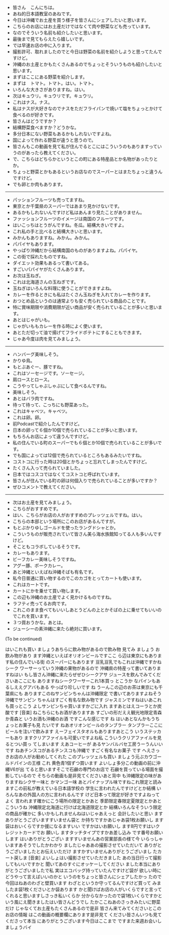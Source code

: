 + 皆さん　こんにちは。
+ あね的日本語教室のあねです。
+ 今日は沖縄でお土産を買う様子を皆さんにシェアしたいと思います。
+ こちらのお店にはお土産だけではなくて肉や野菜なども売っています。
+ なのでそういう名前も紹介したいと思います。
+ 最後まで見てもらえたら嬉しいです。
+ では早速お店の中に入ります。
+ 撮影許可、取れましたのでと今日は野菜の名前を紹介しようと思ってたんですけど。
+ 沖縄のお土産とかもたくさんあるのでちょっとそういうものも紹介したいと思います。
+ まずはここにある野菜を紹介します。
+ まずは　トマト。トマト。はい。トマト。
+ いろんな大きさがありますね。はい。
+ 次はキュウリ。キュウリです。キュウリ。
+ これはナス。ナス。
+ 私はナスが大好きなのでナスをただフライパンで焼いて塩をちょっとかけて食べるのが好きです。
+ 皆さんはどうですか？
+ 結構野菜食べますか？どうかな。
+ 多分日本にない野菜もあるかもしれないですよね。
+ 国によって作れる野菜が違うと思うので。
+ 皆さんもこの動画を見て私が住んでるとこにはこういうのもありますっていうのがあったら教えてください。
+ で、こちらはどちらかというとこの町にある特産品とか名物があったりとか。
+ ちょっと野菜とかもあるというお店なのでスーパーとはまたちょっと違うんですけど。
+ でも卵とか肉もあります。

---

+ パッションフルーツも売ってますね。
+ 東京とか千葉県のスーパーではあまり見かけないです。
+ あるかもしれないんですけど私はあんまり見たことがありません。
+ ファッションフルーツのイメージは南国のフルーツです。
+ はいこっちはとうがんですね。冬瓜。結構大きいですよ。
+ これ私の手と比べると結構大きいと思います。
+ みかんもありますね。みかん。みかん。
+ パパイヤもあります。
+ やっぱり沖縄だから結構南国のものがありますよね。パパイヤ。
+ この街で採れたものですね。
+ ダイエット効果もあるって書いてある。
+ すごいパパイヤがたくさんあります。
+ お次は玉ねぎ。
+ これは北海道さんの玉ねぎです。
+ 玉ねぎはいろんな料理に使うことができますよね。
+ カレーを作るときにも私はたくさん玉ねぎを入れてカレーを作ります。
+ おつとめ品というのは通常よりも安く売られている商品のことです。
+ 特に賞味期限や消費期限が近い商品が安く売られていることが多いと思います。
+ あとはじゃがいも。
+ じゃがいももカレーを作る時によく使います。
+ あとただ切って油で揚げてフライドポテトにすることもできます。
+ じゃあ今度は肉を見てみましょう。

---

+ ハンバーグ美味しそう。
+ かりゆ鳥。
+ もとぶあぐー、豚ですね。
+ これはソーセージです。ソーセージ。
+ 肩ロースとロース。
+ こうやってしゃぶしゃぶにして食べるんですね。
+ 美味しそう。
+ あとはバラ肉ですね。
+ 待って待って、こっちにも野菜あった。
+ これはキャベツ。キャベツ。
+ これは卵。卵。
+ 前Podcastで紹介したんですけど。
+ 日本の卵って６個か10個で売られていることが多いと思います。
+ もちろんお店によって違うんですけど。
+ 私の住んでいる町のスーパーでも６個とか10個で売られていることが多いです。
+ でも国によっては12個で売られているところもあるみたいですね。
+ コストコに行った時は20個とかちょっと忘れてしまったんですけど。
+ たくさん入って売られていました。
+ 日本ではコスコではなくてコストコと呼ばれています。
+ 皆さんが住んでいる町の卵は何個入りで売られていることが多いですか？
+ ぜひコメントで教えてください。

---

+ 次はお土産を見てみましょう。
+ こちらがおすすめです。
+ はい、こちらがお店の人がおすすめのプレッツェルですね。はい。
+ こちらの本部という場所にこのお店があるんですが。
+ もとぶかりゆしゴールドを使ったラングドシャとか。
+ こういうものが販売されていて皆さん美ら海水族館知ってる人も多いんですけど。
+ そこともコラボしているそうです。
+ カレーもあります。
+ ビーフカレー美味しそうですね。
+ アグー豚、ポークカレー。
+ あと沖縄といえばね沖縄そばも有名です。
+ 私今日普通に買い物するのでこのカゴをとってカートも使います。
+ これはカートです。
+ カートにかを乗せて買い物します。
+ この辺も沖縄のお土産でよく見かけるものですね。
+ ラフティ売ってるお肉です。
+ これこのまま食べてもいいしあとうどんの上とかそばの上に乗せてもいいのでこれを買います。
+ ３つ買おうかな。あとは。
+ ジューシーの素沖縄に来たら絶対に買います。

(To be continued)

はいこれも買い ましょうあちらに飲み物があるので飲み物
見てみ ましょう
お飲み物があり ます沖縄といえばオリオンビールですここ
ら辺は東京にもあります私の住んでいる街 のスーパーにもあります
豆乳豆乳でもこれは沖縄ですかねシーク ワーサーっていう沖縄の果物があるので
沖縄県の特産って書いてありますねはい もし皆さん沖縄に来たらぜぜひシークアサ
ジュースを飲んでみてくださいあここにも ありますねシークワーサーこれ1本買っ
とこうか なパインもあるしええグアバもある
やっぱり珍しいです ね
うーんこの辺のお茶は東京にも千葉県にも ありますこのねサンピンちゃんは沖縄限定
で書いてありますよねそう沖縄でサンピン ちゃんはすごく有名な飲み物です
ジャスミンですねはいあこれも買っとこう よしサンピンちゃ買いますかごに入れ
ますあとはえコーラとか炭酸です [音楽]
ねこちらにもお酒がありますあ すごいの形だええ観光地限定青森か青森と
いうお酒も沖縄のお酒 ですこんな感じです
ね はいあとなんかもうちょっとお菓子も見
たいです ねあオリオンビールのタンブラー
タンブラーここにビールを注いで飲みます えーフェイスタオルもありますあとこう
いうステッカーもあり ますクリアファイルも可愛いですよね私
こういうクリアファイルを見るとつい買っ てしまいます
えあコーヒーが
あるヤンバルバセ工房うーうんいいです ねあチンスコがあるチンスコも沖縄で
すごく有名なお菓子 です
へえさっきお店の人がお勧めしてくれた このプレッツェルも買い
ましょう元ぶカウゴールドパインの王様 これ
黄色青1個ずつ買います よいしょ多分この動画の前に沖縄V6が出
てると思いますそこで石鹸の専門のお店で 石鹸を買っている場面を撮影しているので
そちらの動画も是非見てくださいあと背中 も沖縄限定の味がありますねシクサー味と
かマンゴー味 あとパイナップル味ですねこれ限定と読み
ますこの前私が教えている日本語学校の 学生に言われたんですけどとか結構
いろんなあの外国人の方に言われるんです けど日本って限定が好きですよねってよく
言われます確かにこう場所の限定とかあと 季節限定春限定夏限定とかあとこういうね
沖縄限定北海道に行けば北海道限定とか 結構いろんなそういう限定の商品が確かに
多いかもしれませんねはいじゃあえっと 会計したいと思い
ますありがとうございますすいません袋と か持ちですかあじゃあ袋1枚お願いし
ます袋はおいくらですか援になるますいい ですかはいお願いし
ます8円ですはいクレジットカードでお 願いし
ますタッチタイプですかあ差し込み です番号お願いします
はいありがとうござい ますすいませんあの営業部長の様て今
いらっしゃいますあそうでしたかわかり ましたじゃああの撮影させていただいて
ありがとうございましたとお伝えいただけ ますかすいませんありがとうございまし
たカート戻しま [音楽]
よいしょはい撮影させていただきました あの当日行って撮影してもいいですかと
聞いてあのすぐにオッケーしてください ました本当にありがとうございましたで私
実はエコバッグ持っていたんですけど袋が 欲しい時にどうやって言えばいいのかと
いうのをちょっと皆さんにシェアしたかっ たので今回はねあのわざと壁買います
わざとというか守ってるんですけど買って みましたま袋1枚くださいとか袋あります
かと聞けばお店の人がいくらですと言って くれると思いますしさっき私いくらか
分からなかったので袋1枚いくらですかと いう風にえ聞きましたはい皆さんどうでし
たかここねあのさっきみたいに野菜だけ じゃなくてお土産もたくさんあるので是非
皆さん来てみてくださいとこのお店の情報 はこの動画の概要欄にあります是非見て
ください皆さんいつも見てくださって本当 にありがとうございます今日はここまで
ですまた来週お会いしましょうバイ